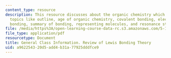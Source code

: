 ```yaml
---
content_type: resource
description: This resource discusses about the organic chemistry which covers the
  topics like outline, age of organic chemistry, covalent bonding, electrons, multiple
  bonding, summary of bonding, representing molecules, and resonance structures.
file: /media/https%3A/open-learning-course-data-rc.s3.amazonaws.com/5-12-organic-chemistry-i-spring-2003/a962254320d5add4b31a77925dddfce9_01.pdf
file_type: application/pdf
resourcetype: Document
title: General Class Information. Review of Lewis Bonding Theory
uid: a9622543-20d5-add4-b31a-77925dddfce9
---
```

